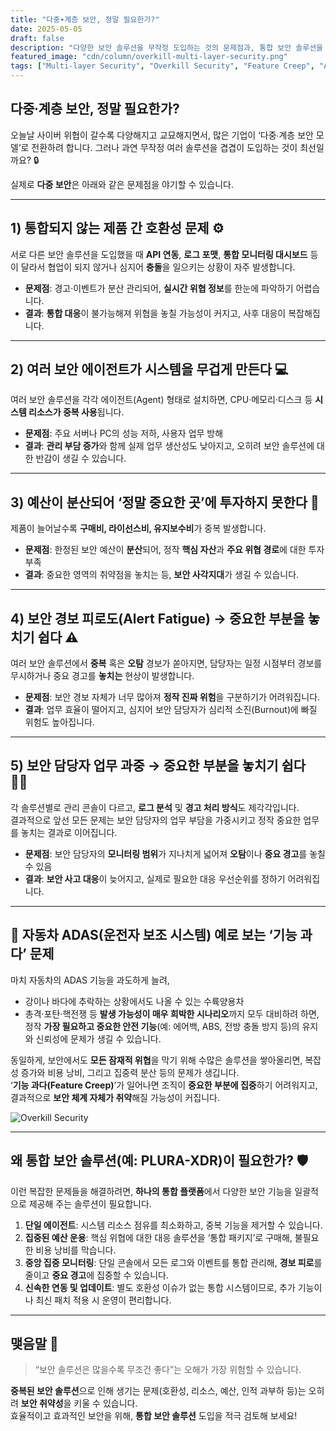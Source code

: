 ```yaml
---
title: "다중∙계층 보안, 정말 필요한가?"
date: 2025-05-05
draft: false
description: "다양한 보안 솔루션을 무작정 도입하는 것의 문제점과, 통합 보안 솔루션을 활용한 효율적인 대안 제시"
featured_image: "cdn/column/overkill-multi-layer-security.png"
tags: ["Multi-layer Security", "Overkill Security", "Feature Creep", "Alert Fatigue", "다중 보안", "계층 보안"]
---
```


## 다중∙계층 보안, 정말 필요한가?

오늘날 사이버 위협이 갈수록 다양해지고 교묘해지면서, 많은 기업이 ‘다중∙계층 보안 모델’로 전환하려 합니다. 그러나 과연 무작정 여러 솔루션을 겹겹이 도입하는 것이 최선일까요? 🔒

실제로 **다중 보안**은 아래와 같은 문제점을 야기할 수 있습니다.

<!--more-->

---

## 1) 통합되지 않는 제품 간 호환성 문제 ⚙️

서로 다른 보안 솔루션을 도입했을 때 **API 연동**, **로그 포맷**, **통합 모니터링 대시보드** 등이 달라서
협업이 되지 않거나 심지어 **충돌**을 일으키는 상황이 자주 발생합니다.

* **문제점**: 경고·이벤트가 분산 관리되어, **실시간 위협 정보**를 한눈에 파악하기 어렵습니다.
* **결과**: **통합 대응**이 불가능해져 위협을 놓칠 가능성이 커지고, 사후 대응이 복잡해집니다.

---

## 2) 여러 보안 에이전트가 시스템을 무겁게 만든다 💻

여러 보안 솔루션을 각각 에이전트(Agent) 형태로 설치하면, CPU·메모리·디스크 등 **시스템 리소스가 중복 사용**됩니다.

* **문제점**: 주요 서버나 PC의 성능 저하, 사용자 업무 방해
* **결과**: **관리 부담 증가**와 함께 실제 업무 생산성도 낮아지고, 오히려 보안 솔루션에 대한 반감이 생길 수 있습니다.

---

## 3) 예산이 분산되어 ‘정말 중요한 곳’에 투자하지 못한다 💸

제품이 늘어날수록 **구매비, 라이선스비, 유지보수비**가 중복 발생합니다.

* **문제점**: 한정된 보안 예산이 **분산**되어, 정작 **핵심 자산**과 **주요 위협 경로**에 대한 투자 부족
* **결과**: 중요한 영역의 취약점을 놓치는 등, **보안 사각지대**가 생길 수 있습니다.

---

## 4) 보안 경보 피로도(Alert Fatigue) → 중요한 부분을 놓치기 쉽다 ⚠️

여러 보안 솔루션에서 **중복** 혹은 **오탐** 경보가 쏟아지면, 담당자는 일정 시점부터 경보를 무시하거나 중요 경고를 **놓치는** 현상이 발생합니다.

* **문제점**: 보안 경보 자체가 너무 많아져 **정작 진짜 위험**을 구분하기가 어려워집니다.
* **결과**: 업무 효율이 떨어지고, 심지어 보안 담당자가 심리적 소진(Burnout)에 빠질 위험도 높아집니다.

---

## 5) 보안 담당자 업무 과중 → 중요한 부분을 놓치기 쉽다 🧑‍💻

각 솔루션별로 관리 콘솔이 다르고, **로그 분석** 및 **경고 처리 방식**도 제각각입니다.  
결과적으로 앞선 모든 문제는 보안 담당자의 업무 부담을 가중시키고 정작 중요한 업무를 놓치는 결과로 이어집니다.

* **문제점**: 보안 담당자의 **모니터링 범위**가 지나치게 넓어져 **오탐**이나 **중요 경고**를 놓칠 수 있음
* **결과**: **보안 사고 대응**이 늦어지고, 실제로 필요한 대응 우선순위를 정하기 어려워집니다.

---

## 🚗 자동차 ADAS(운전자 보조 시스템) 예로 보는 ‘기능 과다’ 문제 

마치 자동차의 ADAS 기능을 과도하게 늘려,

* 강이나 바다에 추락하는 상황에서도 나올 수 있는 수륙양용차
* 총격·포탄·핵전쟁 등 **발생 가능성이 매우 희박한 시나리오**까지 모두 대비하려 하면,
  정작 **가장 필요하고 중요한 안전 기능**(예: 에어백, ABS, 전방 충돌 방지 등)의 유지와 신뢰성에 문제가 생길 수 있습니다.

동일하게, 보안에서도 **모든 잠재적 위협**을 막기 위해 수많은 솔루션을 쌓아올리면, 복잡성 증가와 비용 낭비, 그리고 집중력 분산 등의 문제가 생깁니다.  
‘**기능 과다(Feature Creep)**’가 일어나면 조직이 **중요한 부분에 집중**하기 어려워지고, 결과적으로 **보안 체계 자체가 취약**해질 가능성이 커집니다.

![Overkill Security](https://blog.plura.io/cdn/column/overkill-multi-layer-security.png)

---

## 왜 통합 보안 솔루션(예: **PLURA-XDR**)이 필요한가? 🛡️

이런 복잡한 문제들을 해결하려면, **하나의 통합 플랫폼**에서 다양한 보안 기능을 일괄적으로 제공해 주는 솔루션이 필요합니다.

1. **단일 에이전트**: 시스템 리소스 점유를 최소화하고, 중복 기능을 제거할 수 있습니다.
2. **집중된 예산 운용**: 핵심 위협에 대한 대응 솔루션을 ‘통합 패키지’로 구매해, 불필요한 비용 낭비를 막습니다.
3. **중앙 집중 모니터링**: 단일 콘솔에서 모든 로그와 이벤트를 통합 관리해, **경보 피로**를 줄이고 **중요 경고**에 집중할 수 있습니다.
4. **신속한 연동 및 업데이트**: 별도 호환성 이슈가 없는 통합 시스템이므로, 추가 기능이나 최신 패치 적용 시 운영이 편리합니다.

---

## 맺음말 🌟

> “보안 솔루션은 많을수록 무조건 좋다”는 오해가 가장 위험할 수 있습니다.

**중복된 보안 솔루션**으로 인해 생기는 문제(호환성, 리소스, 예산, 인적 과부하 등)는 오히려 **보안 취약성**을 키울 수 있습니다.  
효율적이고 효과적인 보안을 위해, **통합 보안 솔루션** 도입을 적극 검토해 보세요!
